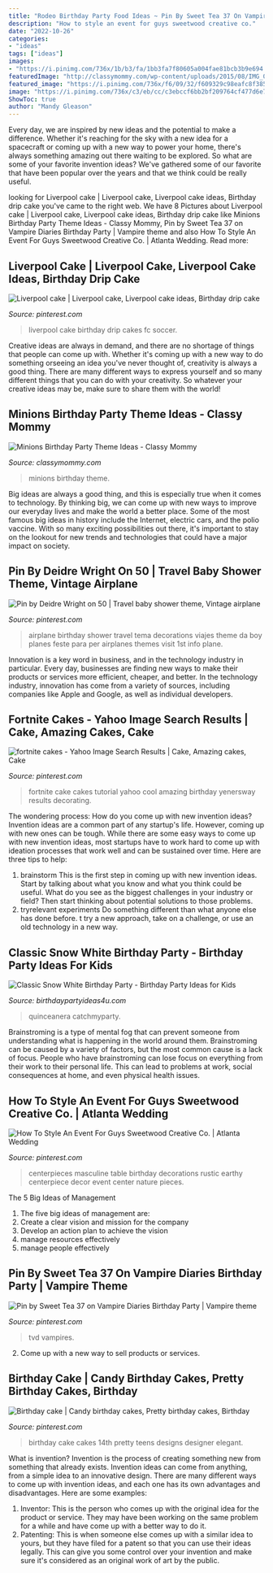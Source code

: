 ```yaml
---
title: "Rodeo Birthday Party Food Ideas ~ Pin By Sweet Tea 37 On Vampire Diaries Birthday Party"
description: "How to style an event for guys sweetwood creative co."
date: "2022-10-26"
categories:
- "ideas"
tags: ["ideas"]
images:
- "https://i.pinimg.com/736x/1b/b3/fa/1bb3fa7f80605a004fae81bcb3b9e694.jpg"
featuredImage: "http://classymommy.com/wp-content/uploads/2015/08/IMG_0338.jpg"
featured_image: "https://i.pinimg.com/736x/f6/09/32/f609329c98eafc8f385c1c756475f5d5.jpg"
image: "https://i.pinimg.com/736x/c3/eb/cc/c3ebccf6bb2bf209764cf477d6e7b8e0.jpg"
ShowToc: true
author: "Mandy Gleason"
---
```



Every day, we are inspired by new ideas and the potential to make a difference. Whether it's reaching for the sky with a new idea for a spacecraft or coming up with a new way to power your home, there's always something amazing out there waiting to be explored. So what are some of your favorite invention ideas? We've gathered some of our favorite that have been popular over the years and that we think could be really useful.

	

		
looking for Liverpool cake | Liverpool cake, Liverpool cake ideas, Birthday drip cake you've came to the right web. We have 8 Pictures about Liverpool cake | Liverpool cake, Liverpool cake ideas, Birthday drip cake like Minions Birthday Party Theme Ideas - Classy Mommy, Pin by Sweet Tea 37 on Vampire Diaries Birthday Party | Vampire theme and also How To Style An Event For Guys Sweetwood Creative Co. | Atlanta Wedding. Read more:
		
    
## Liverpool Cake | Liverpool Cake, Liverpool Cake Ideas, Birthday Drip Cake

<img loading=lazy src="https://i.pinimg.com/736x/f6/09/32/f609329c98eafc8f385c1c756475f5d5.jpg" onerror="this.onerror=null;this.src='https://tse2.mm.bing.net/th?id=OIP.E1CT1E6kY38WM96c8LsNeQHaLH&amp;pid=15.1';" alt="Liverpool cake | Liverpool cake, Liverpool cake ideas, Birthday drip cake">

_Source: pinterest.com_

>liverpool cake birthday drip cakes fc soccer. 

	

Creative ideas are always in demand, and there are no shortage of things that people can come up with. Whether it's coming up with a new way to do something orseeing an idea you've never thought of, creativity is always a good thing. There are many different ways to express yourself and so many different things that you can do with your creativity. So whatever your creative ideas may be, make sure to share them with the world!

    
## Minions Birthday Party Theme Ideas - Classy Mommy

<img loading=lazy src="http://classymommy.com/wp-content/uploads/2015/08/IMG_0338.jpg" onerror="this.onerror=null;this.src='https://tse4.mm.bing.net/th?id=OIP.h1rVCe32MWrHIlG6QhjfZgHaFj&amp;pid=15.1';" alt="Minions Birthday Party Theme Ideas - Classy Mommy">

_Source: classymommy.com_

>minions birthday theme. 

	

Big ideas are always a good thing, and this is especially true when it comes to technology. By thinking big, we can come up with new ways to improve our everyday lives and make the world a better place. Some of the most famous big ideas in history include the Internet, electric cars, and the polio vaccine. With so many exciting possibilities out there, it's important to stay on the lookout for new trends and technologies that could have a major impact on society.

    
## Pin By Deidre Wright On 50 | Travel Baby Shower Theme, Vintage Airplane

<img loading=lazy src="https://i.pinimg.com/736x/3a/f4/25/3af4257155e0461d06c13980e02b1b89.jpg" onerror="this.onerror=null;this.src='https://tse3.mm.bing.net/th?id=OIP.dv9s4mRZTxeVzka9qxdvUAHaJ3&amp;pid=15.1';" alt="Pin by Deidre Wright on 50 | Travel baby shower theme, Vintage airplane">

_Source: pinterest.com_

>airplane birthday shower travel tema decorations viajes theme da boy planes feste para per airplanes themes visit 1st info plane. 

	

Innovation is a key word in business, and in the technology industry in particular. Every day, businesses are finding new ways to make their products or services more efficient, cheaper, and better. In the technology industry, innovation has come from a variety of sources, including companies like Apple and Google, as well as individual developers.

    
## Fortnite Cakes - Yahoo Image Search Results | Cake, Amazing Cakes, Cake

<img loading=lazy src="https://i.pinimg.com/736x/b9/92/30/b99230f4f70fc31b38ab924cb93c7682.jpg" onerror="this.onerror=null;this.src='https://tse4.mm.bing.net/th?id=OIP.RB9boDyhZWKxCFs9OZsq2QHaNK&amp;pid=15.1';" alt="fortnite cakes - Yahoo Image Search Results | Cake, Amazing cakes, Cake">

_Source: pinterest.com_

>fortnite cake cakes tutorial yahoo cool amazing birthday yenersway results decorating. 

	

The wondering process: How do you come up with new invention ideas?
Invention ideas are a common part of any startup's life. However, coming up with new ones can be tough. While there are some easy ways to come up with new invention ideas, most startups have to work hard to come up with ideation processes that work well and can be sustained over time. Here are three tips to help:
1) brainstorm
This is the first step in coming up with new invention ideas. Start by talking about what you know and what you think could be useful. What do you see as the biggest challenges in your industry or field? Then start thinking about potential solutions to those problems.
2) tryrelevant experiments
Do something different than what anyone else has done before. t try a new approach, take on a challenge, or use an old technology in a new way.

    
## Classic Snow White Birthday Party - Birthday Party Ideas For Kids

<img loading=lazy src="https://www.birthdaypartyideas4u.com/wp-content/uploads/2016/05/Classic-Snow-White-Birthday-Party-Tutu-600x800.jpg" onerror="this.onerror=null;this.src='https://tse1.mm.bing.net/th?id=OIP.xujg8-xVZfZRA-um-CQJlgHaJ4&amp;pid=15.1';" alt="Classic Snow White Birthday Party - Birthday Party Ideas for Kids">

_Source: birthdaypartyideas4u.com_

>quinceanera catchmyparty. 

	

Brainstroming is a type of mental fog that can prevent someone from understanding what is happening in the world around them. Brainstroming can be caused by a variety of factors, but the most common cause is a lack of focus. People who have brainstroming can lose focus on everything from their work to their personal life. This can lead to problems at work, social consequences at home, and even physical health issues.

    
## How To Style An Event For Guys Sweetwood Creative Co. | Atlanta Wedding

<img loading=lazy src="https://i.pinimg.com/736x/4b/30/d7/4b30d7556a09ede8c0d5bddef02bbb4f--manly-centerpieces-masculine-centerpieces.jpg" onerror="this.onerror=null;this.src='https://tse1.mm.bing.net/th?id=OIP.gWUgDygRLx8RrN0rNOBlMwHaLH&amp;pid=15.1';" alt="How To Style An Event For Guys Sweetwood Creative Co. | Atlanta Wedding">

_Source: pinterest.com_

>centerpieces masculine table birthday decorations rustic earthy centerpiece decor event center nature pieces. 

	

The 5 Big Ideas of Management
1. The five big ideas of management are: 
1. Create a clear vision and mission for the company 
2. Develop an action plan to achieve the vision 
3. manage resources effectively 
4. manage people effectively 

    
## Pin By Sweet Tea 37 On Vampire Diaries Birthday Party | Vampire Theme

<img loading=lazy src="https://i.pinimg.com/736x/c3/eb/cc/c3ebccf6bb2bf209764cf477d6e7b8e0.jpg" onerror="this.onerror=null;this.src='https://tse3.mm.bing.net/th?id=OIP.2wllPpR2c5Q58AdNQatFmAHaKT&amp;pid=15.1';" alt="Pin by Sweet Tea 37 on Vampire Diaries Birthday Party | Vampire theme">

_Source: pinterest.com_

>tvd vampires. 

	

2. Come up with a new way to sell products or services.

    
## Birthday Cake | Candy Birthday Cakes, Pretty Birthday Cakes, Birthday

<img loading=lazy src="https://i.pinimg.com/736x/1b/b3/fa/1bb3fa7f80605a004fae81bcb3b9e694.jpg" onerror="this.onerror=null;this.src='https://tse2.mm.bing.net/th?id=OIP.CZUcR23d3f2qUE3hvQkhXgHaLM&amp;pid=15.1';" alt="Birthday cake | Candy birthday cakes, Pretty birthday cakes, Birthday">

_Source: pinterest.com_

>birthday cake cakes 14th pretty teens designs designer elegant. 

	

What is invention?
Invention is the process of creating something new from something that already exists. Invention ideas can come from anything, from a simple idea to an innovative design. There are many different ways to come up with invention ideas, and each one has its own advantages and disadvantages. Here are some examples: 
1. Inventor: This is the person who comes up with the original idea for the product or service. They may have been working on the same problem for a while and have come up with a better way to do it. 
2. Patenting: This is when someone else comes up with a similar idea to yours, but they have filed for a patent so that you can use their ideas legally. This can give you some control over your invention and make sure it's considered as an original work of art by the public. 


